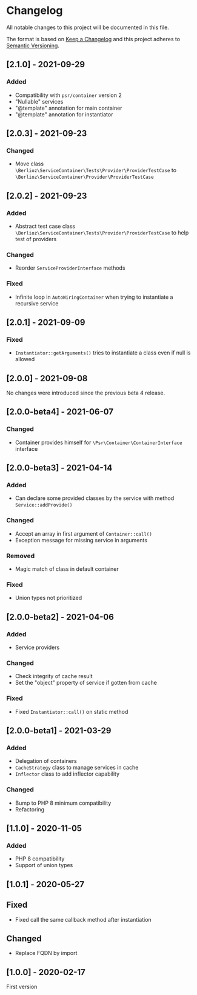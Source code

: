 # Changelog

All notable changes to this project will be documented in this file.

The format is based on [Keep a Changelog](http://keepachangelog.com/en/1.0.0/)
and this project adheres to [Semantic Versioning](http://semver.org/spec/v2.0.0.html).

## [2.1.0] - 2021-09-29

### Added

- Compatibility with `psr/container` version 2
- "Nullable" services
- "@template" annotation for main container
- "@template" annotation for instantiator

## [2.0.3] - 2021-09-23

### Changed

- Move class `\Berlioz\ServiceContainer\Tests\Provider\ProviderTestCase` to `\Berlioz\ServiceContainer\Provider\ProviderTestCase`

## [2.0.2] - 2021-09-23

### Added

- Abstract test case class `\Berlioz\ServiceContainer\Tests\Provider\ProviderTestCase` to help test of providers

### Changed

- Reorder `ServiceProviderInterface` methods

### Fixed

- Infinite loop in `AutoWiringContainer` when trying to instantiate a recursive service

## [2.0.1] - 2021-09-09

### Fixed

- `Instantiator::getArguments()` tries to instantiate a class even if null is allowed

## [2.0.0] - 2021-09-08

No changes were introduced since the previous beta 4 release.

## [2.0.0-beta4] - 2021-06-07

### Changed

- Container provides himself for `\Psr\Container\ContainerInterface` interface

## [2.0.0-beta3] - 2021-04-14

### Added

- Can declare some provided classes by the service with method `Service::addProvide()`

### Changed

- Accept an array in first argument of `Container::call()`
- Exception message for missing service in arguments

### Removed

- Magic match of class in default container

### Fixed

- Union types not prioritized

## [2.0.0-beta2] - 2021-04-06

### Added

- Service providers

### Changed

- Check integrity of cache result
- Set the "object" property of service if gotten from cache

### Fixed

- Fixed `Instantiator::call()` on static method

## [2.0.0-beta1] - 2021-03-29

### Added

- Delegation of containers
- `CacheStrategy` class to manage services in cache
- `Inflector` class to add inflector capability

### Changed

- Bump to PHP 8 minimum compatibility
- Refactoring

## [1.1.0] - 2020-11-05

### Added

- PHP 8 compatibility
- Support of union types

## [1.0.1] - 2020-05-27

## Fixed

- Fixed call the same callback method after instantiation

## Changed

- Replace FQDN by import

## [1.0.0] - 2020-02-17

First version
